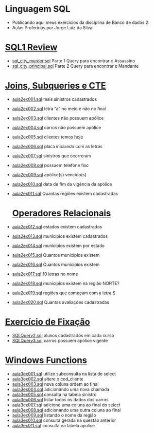 # Linguagem SQL
- Publicando aqui meus exercícios da disciplina de Banco de dados 2.
- Aulas Proferidas por Jorge Luiz da Silva.
# [SQL1 Review](https://github.com/hqnicolas/DataBase-Level2-SQL/tree/main/Review)
- [sql_city_murder.sql](https://github.com/hqnicolas/DataBase-Level2-SQL/blob/main/Review/sql_city_murder.sql) Parte 1 Query para encontrar o Assassino
- [sql_city_principal.sql](https://github.com/hqnicolas/DataBase-Level2-SQL/blob/main/Review/sql_city_principal.sql) Parte 2 Query para encontrar o Mandante

# [Joins, Subqueries e CTE](https://github.com/hqnicolas/DataBase-Level2-SQL/tree/main/Joins%20Subqueries%20e%20CTE) 
- [aula2ex001.sql](https://github.com/hqnicolas/DataBase-Level2-SQL/blob/main/Joins%20Subqueries%20e%20CTE/aula2ex001.sql) mais sinistros cadastrados
- [aula2ex002.sql](https://github.com/hqnicolas/DataBase-Level2-SQL/blob/main/Joins%20Subqueries%20e%20CTE/aula2ex002.sql) letra “a” no meio e não no final
- [aula2ex003.sql](https://github.com/hqnicolas/DataBase-Level2-SQL/blob/main/Joins%20Subqueries%20e%20CTE/aula2ex003.sql) clientes não possuem apólice
- [aula2ex004.sql](https://github.com/hqnicolas/DataBase-Level2-SQL/blob/main/Joins%20Subqueries%20e%20CTE/aula2ex004.sql) carros não possuem apólice
- [aula2ex005.sql](https://github.com/hqnicolas/DataBase-Level2-SQL/blob/main/Joins%20Subqueries%20e%20CTE/aula2ex005.sql) clientes temos hoje 
- [aula2ex006.sql](https://github.com/hqnicolas/DataBase-Level2-SQL/blob/main/Joins%20Subqueries%20e%20CTE/aula2ex006.sql) placa iniciando com as letras
- [aula2ex007.sql](https://github.com/hqnicolas/DataBase-Level2-SQL/blob/main/Joins%20Subqueries%20e%20CTE/aula2ex007.sql) sinistros que ocorreram
- [aula2ex008.sql](https://github.com/hqnicolas/DataBase-Level2-SQL/blob/main/Joins%20Subqueries%20e%20CTE/aula2ex008.sql) possuem telefone fixo
- [aula2ex009.sql](https://github.com/hqnicolas/DataBase-Level2-SQL/blob/main/Joins%20Subqueries%20e%20CTE/aula2ex009.sql) apólice(s) vencida(s)
- [aula2ex010.sql](https://github.com/hqnicolas/DataBase-Level2-SQL/blob/main/Joins%20Subqueries%20e%20CTE/aula2ex010.sql) data de fim da vigência da apólice
- [aula2ex011.sql](https://github.com/hqnicolas/DataBase-Level2-SQL/blob/main/Joins%20Subqueries%20e%20CTE/aula2ex011.sql) Quantas regiões existem cadastradas

  # [Operadores Relacionais](https://github.com/hqnicolas/DataBase-Level2-SQL/blob/main/Operadores%20Relacionais/README.md)
- [aula2ex012.sql](https://github.com/hqnicolas/DataBase-Level2-SQL/blob/main/Operadores%20Relacionais/aula2ex012.sql) estados existem cadastrados
- [aula2ex013.sql](https://github.com/hqnicolas/DataBase-Level2-SQL/blob/main/Operadores%20Relacionais/aula2ex013.sql)  municípios existem cadastrados
- [aula2ex014.sql](https://github.com/hqnicolas/DataBase-Level2-SQL/blob/main/Operadores%20Relacionais/aula2ex014.sql) municípios existem por estado
- [aula2ex015.sql](https://github.com/hqnicolas/DataBase-Level2-SQL/blob/main/Operadores%20Relacionais/aula2ex015.sql)  Quantos municípios existem 
- [aula2ex016.sql](https://github.com/hqnicolas/DataBase-Level2-SQL/blob/main/Operadores%20Relacionais/aula2ex016.sql) Quantos municípios existem
- [aula2ex017.sql](https://github.com/hqnicolas/DataBase-Level2-SQL/blob/main/Operadores%20Relacionais/aula2ex017.sql) 10 letras no nome
- [aula2ex018.sql](https://github.com/hqnicolas/DataBase-Level2-SQL/blob/main/Operadores%20Relacionais/aula2ex018.sql) municípios existem na região NORTE?
- [aula2ex019.sql](https://github.com/hqnicolas/DataBase-Level2-SQL/blob/main/Operadores%20Relacionais/aula2ex019.sql)  regiões que começam com a letra S
- [aula2ex020.sql](https://github.com/hqnicolas/DataBase-Level2-SQL/blob/main/Operadores%20Relacionais/aula2ex020.sql) Quantas avaliações cadastradas

# [Exercício de Fixação](https://github.com/hqnicolas/DataBase-Level2-SQL/tree/main/Exerc%C3%ADcio%20de%20Fixa%C3%A7%C3%A3o)
- [SQLQuery2.sql](https://github.com/hqnicolas/DataBase-Level2-SQL/blob/main/Exerc%C3%ADcio%20de%20Fixa%C3%A7%C3%A3o/SQLQuery2.sql) alunos cadastrados em cada curso
- [SQLQuery3.sql](https://github.com/hqnicolas/DataBase-Level2-SQL/blob/main/Exerc%C3%ADcio%20de%20Fixa%C3%A7%C3%A3o/SQLQuery3.sql) carros possuem apólice vigente

# [Windows Functions](https://github.com/hqnicolas/DataBase-Level2-SQL/tree/main/Windows%20Functions)  
- [aula3ex001.sql](https://github.com/hqnicolas/DataBase-Level2-SQL/blob/main/Windows%20Functions/aula3ex001.sql) utilize subconsulta na lista de select
- [aula3ex002.sql](https://github.com/hqnicolas/DataBase-Level2-SQL/blob/main/Windows%20Functions/aula3ex002.sql) altere o cod_cliente
- [aula3ex003.sql](https://github.com/hqnicolas/DataBase-Level2-SQL/blob/main/Windows%20Functions/aula3ex003.sql) nova coluna ordem ao final 
- [aula3ex004.sql](https://github.com/hqnicolas/DataBase-Level2-SQL/blob/main/Windows%20Functions/aula3ex004.sql) adicionando uma nova chamada
- [aula3ex005.sql](https://github.com/hqnicolas/DataBase-Level2-SQL/blob/main/Windows%20Functions/aula3ex005.sql) consulta na tabela sinistro 
- [aula3ex006.sql](https://github.com/hqnicolas/DataBase-Level2-SQL/blob/main/Windows%20Functions/aula3ex006.sql) listar todos os dados dos carros 
- [aula3ex007.sql](https://github.com/hqnicolas/DataBase-Level2-SQL/blob/main/Windows%20Functions/aula3ex007.sql) adicione uma coluna ao final do select
- [aula3ex008.sql](https://github.com/hqnicolas/DataBase-Level2-SQL/blob/main/Windows%20Functions/aula3ex008.sql) adicionando uma outra coluna ao final
- [aula3ex009.sql](https://github.com/hqnicolas/DataBase-Level2-SQL/blob/main/Windows%20Functions/aula3ex009.sql) listando o nome da região
- [aula3ex010.sql](https://github.com/hqnicolas/DataBase-Level2-SQL/blob/main/Windows%20Functions/aula3ex010.sql) consulta gerada na questão anterior
- [aula3ex011.sql](https://github.com/hqnicolas/DataBase-Level2-SQL/blob/main/Windows%20Functions/aula3ex011.sql) consulta na tabela apolice
